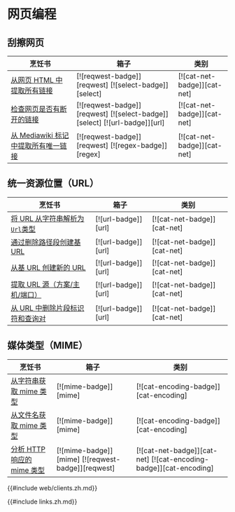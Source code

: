 # 网页编程

## 刮擦网页

| 烹饪书                                                            | 箱子                                                                      | 类别                        |
| ----------------------------------------------------------------- | ------------------------------------------------------------------------- | --------------------------- |
| [从网页 HTML 中提取所有链接][ex-extract-links-webpage]            | [![reqwest-badge]][reqwest] [![select-badge]][select]                     | [![cat-net-badge]][cat-net] |
| [检查网页是否有断开的链接][ex-check-broken-links]                 | [![reqwest-badge]][reqwest] [![select-badge]][select] [![url-badge]][url] | [![cat-net-badge]][cat-net] |
| [从 Mediawiki 标记中提取所有唯一链接][ex-extract-mediawiki-links] | [![reqwest-badge]][reqwest] [![regex-badge]][regex]                       | [![cat-net-badge]][cat-net] |

## 统一资源位置（URL）

| 烹饪书                                            | 箱子                | 类别                        |
| ------------------------------------------------- | ------------------- | --------------------------- |
| [将 URL 从字符串解析为`Url`类型][ex-url-parse]    | [![url-badge]][url] | [![cat-net-badge]][cat-net] |
| [通过删除路径段创建基 URL][ex-url-base]           | [![url-badge]][url] | [![cat-net-badge]][cat-net] |
| [从基 URL 创建新的 URL][ex-url-new-from-base]     | [![url-badge]][url] | [![cat-net-badge]][cat-net] |
| [提取 URL 源（方案/主机/端口）][ex-url-origin]    | [![url-badge]][url] | [![cat-net-badge]][cat-net] |
| [从 URL 中删除片段标识符和查询对][ex-url-rm-frag] | [![url-badge]][url] | [![cat-net-badge]][cat-net] |

## 媒体类型（MIME）

| 烹饪书                                                   | 箱子                                              | 类别                                                              |
| -------------------------------------------------------- | ------------------------------------------------- | ----------------------------------------------------------------- |
| [从字符串获取 mime 类型][ex-mime-from-string]            | [![mime-badge]][mime]                             | [![cat-encoding-badge]][cat-encoding]                             |
| [从文件名获取 mime 类型][ex-mime-from-filename]          | [![mime-badge]][mime]                             | [![cat-encoding-badge]][cat-encoding]                             |
| [分析 HTTP 响应的 mime 类型][ex-http-response-mime-type] | [![mime-badge]][mime] [![reqwest-badge]][reqwest] | [![cat-net-badge]][cat-net] [![cat-encoding-badge]][cat-encoding] |

{{#include web/clients.zh.md}}

[ex-extract-links-webpage]: web/scraping.zh.html#extract-all-links-from-a-webpage-html
[ex-check-broken-links]: web/scraping.zh.html#check-a-webpage-for-broken-links
[ex-extract-mediawiki-links]: web/scraping.zh.html#extract-all-unique-links-from-a-mediawiki-markup
[ex-url-parse]: web/url.zh.html#parse-a-url-from-a-string-to-a-url-type
[ex-url-base]: web/url.zh.html#create-a-base-url-by-removing-path-segments
[ex-url-new-from-base]: web/url.zh.html#create-new-urls-from-a-base-url
[ex-url-origin]: web/url.zh.html#extract-the-url-origin-scheme--host--port
[ex-url-rm-frag]: web/url.zh.html#remove-fragment-identifiers-and-query-pairs-from-a-url
[ex-mime-from-string]: web/mime.zh.html#get-mime-type-from-string
[ex-mime-from-filename]: web/mime.zh.html#get-mime-type-from-filename
[ex-http-response-mime-type]: web/mime.zh.html#parse-the-mime-type-of-a-http-response

{{#include links.zh.md}}
